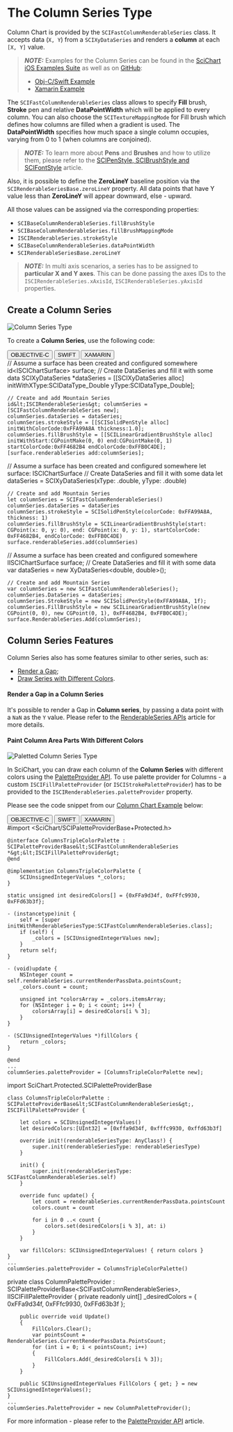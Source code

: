 # The Column Series Type
Column Chart is provided by the `SCIFastColumnRenderableSeries` class. It accepts data (`X, Y`) from a `SCIXyDataSeries` and renders a **column** at each `[X, Y]` value.

> **_NOTE:_** Examples for the Column Series can be found in the [SciChart iOS Examples Suite](https://www.scichart.com/examples/ios-chart/) as well as on [GitHub](https://github.com/ABTSoftware/SciChart.iOS.Examples):
> 
> - [Obj-C/Swift Example](https://www.scichart.com/example/ios-column-chart-demo/)
> - [Xamarin Example](https://www.scichart.com/example/xamarin-chart-column-chart-example/)

The `SCIFastColumnRenderableSeries` class allows to specify **Fill** brush, **Stroke** pen and relative **DataPointWidth** which will be applied to every column. You can also choose the `SCITextureMappingMode` for Fill brush which defines how columns are filled when a gradient is used. The **DataPointWidth** specifies how much space a single column occupies, varying from 0 to 1 (when columns are conjoined). 

> **_NOTE:_** To learn more about **Pens** and **Brushes** and how to utilize them, please refer to the [SCIPenStyle, SCIBrushStyle and SCIFontStyle](scipenstyle-scibrushstyle-and-scifontstyle.html) article.

Also, it is possible to define the **ZeroLineY** baseline position via the `SCIRenderableSeriesBase.zeroLineY` property. All data points that have Y value less than **ZeroLineY** will appear downward, else - upward.

All those values can be assigned via the corresponding properties:
- `SCIBaseColumnRenderableSeries.fillBrushStyle`
- `SCIBaseColumnRenderableSeries.fillBrushMappingMode`
- `ISCIRenderableSeries.strokeStyle`
- `SCIBaseColumnRenderableSeries.dataPointWidth`
- `SCIRenderableSeriesBase.zeroLineY`

> **_NOTE:_** In multi axis scenarios, a series has to be assigned to **particular X and Y axes**. This can be done passing the axes IDs to the `ISCIRenderableSeries.xAxisId`, `ISCIRenderableSeries.yAxisId` properties.

## Create a Column Series
![Column Series Type](img/chart-types-2d/column-chart-example.png)

To create a **Column Series**, use the following code:

<div class="code-snippet-tabs">
  <button class="code-snippet-tab" onclick="showCodeFor(event, 'objectivec')">OBJECTIVE-C</button>
  <button class="code-snippet-tab" onclick="showCodeFor(event, 'swift')">SWIFT</button>
  <button class="code-snippet-tab" onclick="showCodeFor(event, 'cs')">XAMARIN</button>
</div>
<div class="code-snippet" id="objectivec">
    // Assume a surface has been created and configured somewhere
    id&lt;ISCIChartSurface&gt; surface;
    // Create DataSeries and fill it with some data
    SCIXyDataSeries *dataSeries = [[SCIXyDataSeries alloc] initWithXType:SCIDataType_Double yType:SCIDataType_Double];

    // Create and add Mountain Series
    id&lt;ISCIRenderableSeries&gt; columnSeries = [SCIFastColumnRenderableSeries new];
    columnSeries.dataSeries = dataSeries;
    columnSeries.strokeStyle = [[SCISolidPenStyle alloc] initWithColorCode:0xFFA99A8A thickness:1.0];
    columnSeries.fillBrushStyle = [[SCILinearGradientBrushStyle alloc] initWithStart:CGPointMake(0, 0) end:CGPointMake(0, 1) startColorCode:0xFF4682B4 endColorCode:0xFFB0C4DE];
    [surface.renderableSeries add:columnSeries];
</div>
<div class="code-snippet" id="swift">
    // Assume a surface has been created and configured somewhere
    let surface: ISCIChartSurface
    // Create DataSeries and fill it with some data
    let dataSeries = SCIXyDataSeries(xType: .double, yType: .double)

    // Create and add Mountain Series
    let columnSeries = SCIFastColumnRenderableSeries()
    columnSeries.dataSeries = dataSeries
    columnSeries.strokeStyle = SCISolidPenStyle(colorCode: 0xFFA99A8A, thickness: 1)
    columnSeries.fillBrushStyle = SCILinearGradientBrushStyle(start: CGPoint(x: 0, y: 0), end: CGPoint(x: 0, y: 1), startColorCode: 0xFF4682B4, endColorCode: 0xFFB0C4DE)
    surface.renderableSeries.add(columnSeries)
</div>
<div class="code-snippet" id="cs">
    // Assume a surface has been created and configured somewhere
    IISCIChartSurface surface;
    // Create DataSeries and fill it with some data
    var dataSeries = new XyDataSeries&lt;double, double&gt;();
    
    // Create and add Mountain Series
    var columnSeries = new SCIFastColumnRenderableSeries();
    columnSeries.DataSeries = dataSeries;
    columnSeries.StrokeStyle = new SCISolidPenStyle(0xFFA99A8A, 1f);
    columnSeries.FillBrushStyle = new SCILinearGradientBrushStyle(new CGPoint(0, 0), new CGPoint(0, 1), 0xFF4682B4, 0xFFB0C4DE);
    surface.RenderableSeries.Add(columnSeries);
</div>

## Column Series Features
Column Series also has some features similar to other series, such as:
- [Render a Gap](#render-a-gap-in-a-column-series);
- [Draw Series with Different Colors](#paint-column-area-parts-with-different-colors).

#### Render a Gap in a Column Series
It's possible to render a Gap in **Column series**, by passing a data point with a `NaN` as the `Y` value. Please refer to the [RenderableSeries APIs](renderableseries-apis.html#adding-a-gap-onto-a-renderableseries) article for more details.

#### Paint Column Area Parts With Different Colors
![Paletted Column Series Type](img/chart-types-2d/paletted-column-chart-example.png)

In SciChart, you can draw each column of the **Column Series** with different colors using the [PaletteProvider API](paletteprovider-api.html). 
To use palette provider for Columns - a custom `ISCIFillPaletteProvider` (or `ISCIStrokePaletteProvider`) has to be provided to the `ISCIRenderableSeries.paletteProvider` property. 

Please see the code snippet from our [Column Chart Example](https://www.scichart.com/example/ios-column-chart-demo/) below:

<div class="code-snippet-tabs">
  <button class="code-snippet-tab" onclick="showCodeFor(event, 'objectivec')">OBJECTIVE-C</button>
  <button class="code-snippet-tab" onclick="showCodeFor(event, 'swift')">SWIFT</button>
  <button class="code-snippet-tab" onclick="showCodeFor(event, 'cs')">XAMARIN</button>
</div>
<div class="code-snippet" id="objectivec">
    #import &lt;SciChart/SCIPaletteProviderBase+Protected.h&gt;

    @interface ColumnsTripleColorPalette : SCIPaletteProviderBase&lt;SCIFastColumnRenderableSeries *&gt;&lt;ISCIFillPaletteProvider&gt;
    @end

    @implementation ColumnsTripleColorPalette {
        SCIUnsignedIntegerValues *_colors;
    }

    static unsigned int desiredColors[] = {0xFFa9d34f, 0xFFfc9930, 0xFFd63b3f};

    - (instancetype)init {
        self = [super initWithRenderableSeriesType:SCIFastColumnRenderableSeries.class];
        if (self) {
            _colors = [SCIUnsignedIntegerValues new];
        }
        return self;
    }

    - (void)update {
        NSInteger count = self.renderableSeries.currentRenderPassData.pointsCount;
        _colors.count = count;
        
        unsigned int *colorsArray = _colors.itemsArray;
        for (NSInteger i = 0; i < count; i++) {
            colorsArray[i] = desiredColors[i % 3];
        }
    }

    - (SCIUnsignedIntegerValues *)fillColors {
        return _colors;
    }

    @end
    ...
    columnSeries.paletteProvider = [ColumnsTripleColorPalette new];
</div>
<div class="code-snippet" id="swift">
    import SciChart.Protected.SCIPaletteProviderBase

    class ColumnsTripleColorPalette : SCIPaletteProviderBase&lt;SCIFastColumnRenderableSeries&gt;, ISCIFillPaletteProvider {
        
        let colors = SCIUnsignedIntegerValues()
        let desiredColors:[UInt32] = [0xffa9d34f, 0xfffc9930, 0xffd63b3f]
        
        override init!(renderableSeriesType: AnyClass!) {
            super.init(renderableSeriesType: renderableSeriesType)
        }
        
        init() {
            super.init(renderableSeriesType: SCIFastColumnRenderableSeries.self)
        }
        
        override func update() {
            let count = renderableSeries.currentRenderPassData.pointsCount
            colors.count = count
            
            for i in 0 ..< count {
                colors.set(desiredColors[i % 3], at: i)
            }
        }
        
        var fillColors: SCIUnsignedIntegerValues! { return colors }
    }
    ...
    columnSeries.paletteProvider = ColumnsTripleColorPalette()
</div>
<div class="code-snippet" id="cs">
    private class ColumnPaletteProvider : SCIPaletteProviderBase&lt;SCIFastColumnRenderableSeries&gt;, IISCIFillPaletteProvider
    {
        private readonly uint[] _desiredColors = { 0xFFa9d34f, 0xFFfc9930, 0xFFd63b3f };

        public override void Update()
        {
            FillColors.Clear();
            var pointsCount = RenderableSeries.CurrentRenderPassData.PointsCount;
            for (int i = 0; i < pointsCount; i++)
            {
                FillColors.Add(_desiredColors[i % 3]);
            }
        }

        public SCIUnsignedIntegerValues FillColors { get; } = new SCIUnsignedIntegerValues();
    }
    ...
    columnSeries.PaletteProvider = new ColumnPaletteProvider();
</div>

For more information - please refer to the [PaletteProvider API](paletteprovider-api.html) article.
